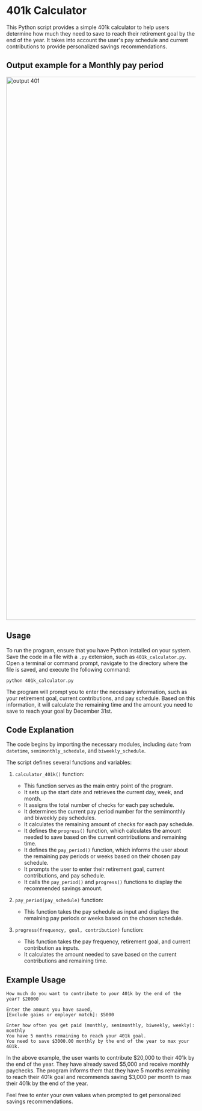 # 401k Calculator

This Python script provides a simple 401k calculator to help users determine how much they need to save to reach their retirement goal by the end of the year. It takes into account the user's pay schedule and current contributions to provide personalized savings recommendations.

## Output example for a Monthly pay period
<img width="1440" alt="output 401" src="https://github.com/Sailormoon10/calculator401K/assets/68756541/5167643e-3af5-4484-8fea-c6f65aebb44f">


## Usage

To run the program, ensure that you have Python installed on your system. Save the code in a file with a `.py` extension, such as `401k_calculator.py`. Open a terminal or command prompt, navigate to the directory where the file is saved, and execute the following command:

```shell
python 401k_calculator.py
```

The program will prompt you to enter the necessary information, such as your retirement goal, current contributions, and pay schedule. Based on this information, it will calculate the remaining time and the amount you need to save to reach your goal by December 31st.

## Code Explanation

The code begins by importing the necessary modules, including `date` from `datetime`, `semimonthly_schedule`, and `biweekly_schedule`.

The script defines several functions and variables:

1. `calculator_401k()` function:
   - This function serves as the main entry point of the program.
   - It sets up the start date and retrieves the current day, week, and month.
   - It assigns the total number of checks for each pay schedule.
   - It determines the current pay period number for the semimonthly and biweekly pay schedules.
   - It calculates the remaining amount of checks for each pay schedule.
   - It defines the `progress()` function, which calculates the amount needed to save based on the current contributions and remaining time.
   - It defines the `pay_period()` function, which informs the user about the remaining pay periods or weeks based on their chosen pay schedule.
   - It prompts the user to enter their retirement goal, current contributions, and pay schedule.
   - It calls the `pay_period()` and `progress()` functions to display the recommended savings amount.

2. `pay_period(pay_schedule)` function:
   - This function takes the pay schedule as input and displays the remaining pay periods or weeks based on the chosen schedule.

3. `progress(frequency, goal, contribution)` function:
   - This function takes the pay frequency, retirement goal, and current contribution as inputs.
   - It calculates the amount needed to save based on the current contributions and remaining time.

## Example Usage

```shell
How much do you want to contribute to your 401k by the end of the year? $20000

Enter the amount you have saved,
[Exclude gains or employer match]: $5000

Enter how often you get paid (monthly, semimonthly, biweekly, weekly): monthly
You have 5 months remaining to reach your 401k goal.
You need to save $3000.00 monthly by the end of the year to max your 401k.
```

In the above example, the user wants to contribute $20,000 to their 401k by the end of the year. They have already saved $5,000 and receive monthly paychecks. The program informs them that they have 5 months remaining to reach their 401k goal and recommends saving $3,000 per month to max their 401k by the end of the year.

Feel free to enter your own values when prompted to get personalized savings recommendations.
